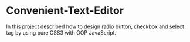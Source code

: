 # Convenient-Text-Editor
In this project described how to design radio button, checkbox and select tag by using pure CSS3 with OOP JavaScript.
